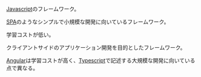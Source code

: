   

[Javascript](Javascript.md)のフレームワーク。

[SPA](SPA.md)のようなシンプルで小規模な開発に向いているフレームワーク。

学習コストが低い。

クライアントサイドのアプリケーション開発を目的としたフレームワーク。

[Angular](Angular.md)は学習コストが高く、[Typescript](Typescript.md)で記述する大規模な開発に向いている点で異なる。

